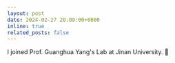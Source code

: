 ```yaml
---
layout: post
date: 2024-02-27 20:00:00+0800
inline: true
related_posts: false
---
```


I joined Prof. Guanghua Yang's Lab at Jinan University. :muscle:
